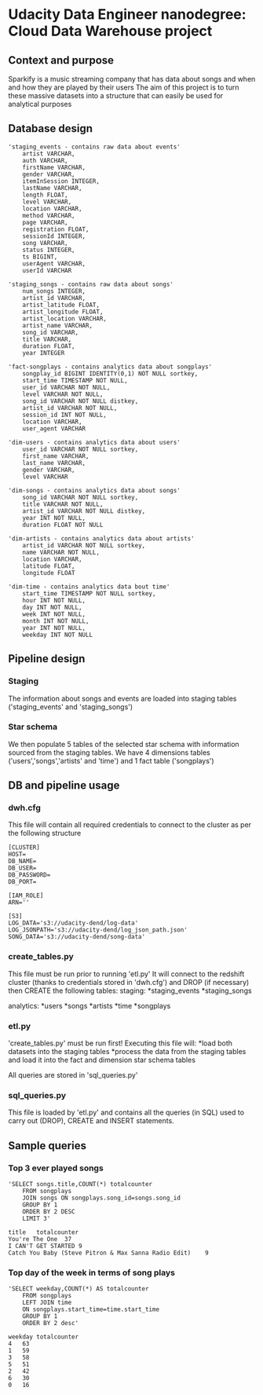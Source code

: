 # Udacity Data Engineer nanodegree: Cloud Data Warehouse project

## Context and purpose
Sparkify is a music streaming company that has data about songs and when and how they are played by their users
The aim of this project is to turn these massive datasets into a structure that can easily be used for analytical purposes

## Database design

	'staging_events - contains raw data about events'
		artist VARCHAR,
	    auth VARCHAR,
		firstName VARCHAR,
		gender VARCHAR,
		itemInSession INTEGER,
		lastName VARCHAR,
		length FLOAT,
		level VARCHAR,
		location VARCHAR,
		method VARCHAR,
		page VARCHAR,
		registration FLOAT,
		sessionId INTEGER,
		song VARCHAR,
		status INTEGER,
		ts BIGINT,
		userAgent VARCHAR,
		userId VARCHAR

	'staging_songs - contains raw data about songs'
		num_songs INTEGER,
		artist_id VARCHAR,
		artist_latitude FLOAT,
		artist_longitude FLOAT,
		artist_location VARCHAR,
		artist_name VARCHAR,
		song_id VARCHAR,
		title VARCHAR,
		duration FLOAT,
		year INTEGER
	
	'fact-songplays - contains analytics data about songplays'
		songplay_id BIGINT IDENTITY(0,1) NOT NULL sortkey,
		start_time TIMESTAMP NOT NULL,
		user_id VARCHAR NOT NULL,
		level VARCHAR NOT NULL,
		song_id VARCHAR NOT NULL distkey,
		artist_id VARCHAR NOT NULL,
		session_id INT NOT NULL,
		location VARCHAR,
		user_agent VARCHAR

	'dim-users - contains analytics data about users'
		user_id VARCHAR NOT NULL sortkey,
		first_name VARCHAR,
		last_name VARCHAR,
		gender VARCHAR,
		level VARCHAR

	'dim-songs - contains analytics data about songs'
		song_id VARCHAR NOT NULL sortkey,
		title VARCHAR NOT NULL,
		artist_id VARCHAR NOT NULL distkey,
		year INT NOT NULL,
		duration FLOAT NOT NULL
	
	'dim-artists - contains analytics data about artists'
		artist_id VARCHAR NOT NULL sortkey,
		name VARCHAR NOT NULL,
		location VARCHAR,
		latitude FLOAT,
		longitude FLOAT
	
	'dim-time - contains analytics data bout time'
		start_time TIMESTAMP NOT NULL sortkey,
		hour INT NOT NULL,
		day INT NOT NULL,
		week INT NOT NULL,
		month INT NOT NULL,
		year INT NOT NULL,
		weekday INT NOT NULL
	


## Pipeline design

### Staging
The information about songs and events are loaded into staging tables ('staging_events' and 'staging_songs')

### Star schema
We then populate 5 tables of the selected star schema with information sourced from the staging tables.
We have 4 dimensions tables ('users','songs','artists' and 'time') and 1 fact table ('songplays')

## DB and pipeline usage

### dwh.cfg
This file will contain all required credentials to connect to the cluster as per the following structure
	
	[CLUSTER]
	HOST=
	DB_NAME=
	DB_USER=
	DB_PASSWORD=
	DB_PORT=
	
	[IAM_ROLE]
	ARN=''
	
	[S3]
	LOG_DATA='s3://udacity-dend/log-data'
	LOG_JSONPATH='s3://udacity-dend/log_json_path.json'
	SONG_DATA='s3://udacity-dend/song-data'
	
### create_tables.py
This file must be run prior to running 'etl.py'
It will connect to the redshift cluster (thanks to credentials stored in 'dwh.cfg') and DROP (if necessary) then CREATE the following tables:
staging:
	*staging_events
	*staging_songs

analytics:
	*users
	*songs
	*artists
	*time
	*songplays

### etl.py
'create_tables.py' must be run first!
Executing this file will:
	*load both datasets into the staging tables
	*process the data from the staging tables and load it into the fact and dimension star schema tables

All queries are stored in 'sql_queries.py'

### sql_queries.py
This file is loaded by 'etl.py' and contains all the queries (in SQL) used to carry out (DROP), CREATE and INSERT statements. 

## Sample queries

### Top 3 ever played songs

	'SELECT songs.title,COUNT(*) totalcounter
        FROM songplays
        JOIN songs ON songplays.song_id=songs.song_id
        GROUP BY 1
        ORDER BY 2 DESC
        LIMIT 3'

	title	totalcounter
	You're The One	37
	I CAN'T GET STARTED	9
	Catch You Baby (Steve Pitron & Max Sanna Radio Edit)	9


### Top day of the week in terms of song plays
	'SELECT weekday,COUNT(*) AS totalcounter
        FROM songplays
        LEFT JOIN time
        ON songplays.start_time=time.start_time
        GROUP BY 1
        ORDER BY 2 desc'
        
    weekday	totalcounter
	4	63
	1	59
	3	58
	5	51
	2	42
	6	30
	0	16
